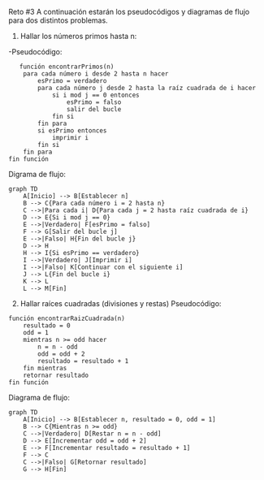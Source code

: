 Reto #3
A continuación estarán los pseudocódigos y diagramas de flujo para dos distintos problemas.
1. Hallar los números primos hasta n:

-Pseudocódigo:

```pseudocode
   función encontrarPrimos(n)
    para cada número i desde 2 hasta n hacer
        esPrimo = verdadero
        para cada número j desde 2 hasta la raíz cuadrada de i hacer
            si i mod j == 0 entonces
                esPrimo = falso
                salir del bucle
            fin si
        fin para
        si esPrimo entonces
            imprimir i
        fin si
    fin para
fin función
```


Digrama de flujo:

``` mermaid
graph TD
    A[Inicio] --> B[Establecer n]
    B --> C{Para cada número i = 2 hasta n}
    C -->|Para cada i| D{Para cada j = 2 hasta raíz cuadrada de i}
    D --> E{Si i mod j == 0}
    E -->|Verdadero| F[esPrimo = falso]
    F --> G[Salir del bucle j]
    E -->|Falso| H{Fin del bucle j}
    D --> H
    H --> I{Si esPrimo == verdadero}
    I -->|Verdadero| J[Imprimir i]
    I -->|Falso| K[Continuar con el siguiente i]
    J --> L{Fin del bucle i}
    K --> L
    L --> M[Fin]
```

2. Hallar raíces cuadradas (divisiones y restas)
Pseudocódigo:

```pseudocode
función encontrarRaizCuadrada(n)
    resultado = 0
    odd = 1
    mientras n >= odd hacer
        n = n - odd
        odd = odd + 2
        resultado = resultado + 1
    fin mientras
    retornar resultado
fin función
```

Diagrama de flujo:

``` mermaid
graph TD
    A[Inicio] --> B[Establecer n, resultado = 0, odd = 1]
    B --> C{Mientras n >= odd}
    C -->|Verdadero| D[Restar n = n - odd]
    D --> E[Incrementar odd = odd + 2]
    E --> F[Incrementar resultado = resultado + 1]
    F --> C
    C -->|Falso| G[Retornar resultado]
    G --> H[Fin]
```


